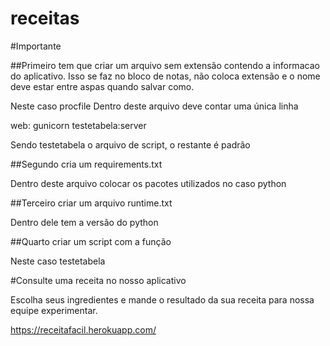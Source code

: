 # receitas

#Importante

##Primeiro tem que criar um arquivo sem extensão contendo a informacao do aplicativo. Isso se faz no bloco de notas, não coloca extensão e o nome deve estar entre aspas quando salvar como.

Neste caso procfile
Dentro deste arquivo deve contar uma única linha

web: gunicorn testetabela:server

Sendo testetabela o arquivo de script, o restante é padrão


##Segundo cria um requirements.txt

Dentro deste arquivo colocar os pacotes utilizados no caso python


##Terceiro criar um arquivo runtime.txt

Dentro dele tem a versão do python


##Quarto criar um script com a função

Neste caso testetabela

#Consulte uma receita no nosso aplicativo

Escolha seus ingredientes e mande o resultado da sua receita para nossa equipe experimentar.


https://receitafacil.herokuapp.com/
